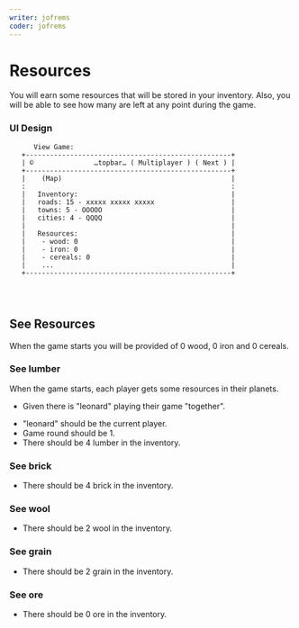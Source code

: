 ```yaml
---
writer: jofrems
coder: jofrems
---
```


# Resources

You will earn some resources that will be stored in your inventory.
Also, you will be able to see how many are left at any point during the game.


### UI Design
```
      View Game:                              
   +---------------------------------------------------+      
   | ©               …topbar… ( Multiplayer ) ( Next ) |
   +---------------------------------------------------+ 
   |    (Map)                                          |     
   :                                                   :     
   |   Inventory:                                      |      
   |   roads: 15 - xxxxx xxxxx xxxxx                   |      
   |   towns: 5 - OOOOO                                | 
   |   cities: 4 - QQQQ                                |  
   |                                                   |  
   |   Resources:                                      |  
   |    - wood: 0                                      |     
   |    - iron: 0                                      |
   |    - cereals: 0                                   |
   |    ...                                            |
   +---------------------------------------------------+  
                                       
 
  
```

## See Resources

When the game starts you will be provided of 0 wood, 0 iron and 0 cereals.

### See lumber

When the game starts, each player gets some resources in their planets.

 * Given there is "leonard" playing their game "together".
 <!-- SNAPSHOT status=200 -->  
 * "leonard" should be the current player.
 * Game round should be 1.
 * There should be 4 lumber in the inventory.

### See brick
 * There should be 4 brick in the inventory.

### See wool
 * There should be 2 wool in the inventory.

### See grain
 * There should be 2 grain in the inventory.

### See ore
 * There should be 0 ore in the inventory.
